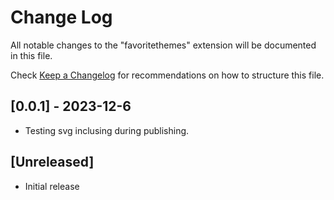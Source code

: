 # Change Log

All notable changes to the "favoritethemes" extension will be documented in this file.

Check [Keep a Changelog](http://keepachangelog.com/) for recommendations on how to structure this file.

## [0.0.1] - 2023-12-6
 - Testing svg inclusing during publishing.

## [Unreleased]

- Initial release